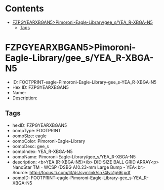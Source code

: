 



Contents
========

* [FZPGYEARXBGAN5>Pimoroni-Eagle-Library/gee_s/YEA_R-XBGA-N5](#fzpgyearxbgan5pimoroni-eagle-librarygee_syea_r-xbga-n5)
	* [Tags](#tags)

# FZPGYEARXBGAN5>Pimoroni-Eagle-Library/gee_s/YEA_R-XBGA-N5

- ID: FOOTPRINT-eagle-Pimoroni-Eagle-Library-gee_s-YEA_R-XBGA-N5
- Hex ID: FZPGYEARXBGAN5
- Name: 
- Description: 

## Tags

- hexID: FZPGYEARXBGAN5
- oompType: FOOTPRINT
- oompSize: eagle
- oompColor: Pimoroni-Eagle-Library
- oompDesc: gee_s
- oompIndex: YEA_R-XBGA-N5
- oompName: Pimoroni-Eagle-Library/gee_s/YEA_R-XBGA-N5
- description: &lt;b&gt;YEA (R-XBGA-N5)&lt;/b&gt; DIE-SIZE BALL GRID ARRAY&lt;p&gt;
NanoStar TM - WCSP (DSBG A)0.23-mm Large Bump - YEA&lt;br&gt;
Source: http://focus.ti.com/lit/ds/symlink/sn74lvc1g66.pdf
- oompID: FOOTPRINT-eagle-Pimoroni-Eagle-Library-gee_s-YEA_R-XBGA-N5

